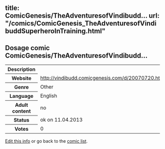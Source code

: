 title: ComicGenesis/TheAdventuresofVindibudd...
url: "/comics/ComicGenesis_TheAdventuresofVindibuddSuperheroInTraining.html"
---
Dosage comic ComicGenesis/TheAdventuresofVindibudd...
-----------------------------------------

<table class="comicinfo">
<tr>
<th>Description</th><td></td>
</tr>
<tr>
<th>Website</th><td><a href="http://vindibudd.comicgenesis.com/d/20070720.html">http://vindibudd.comicgenesis.com/d/20070720.html</a></td>
</tr>
<tr>
<th>Genre</th><td>Other</td>
</tr>
<tr>
<th>Language</th><td>English</td>
</tr>
<tr>
<th>Adult content</th><td>no</td>
</tr>
<tr>
<th>Status</th><td>ok on 11.04.2013</td>
</tr>
<tr>
<th>Votes</th><td>0</div></td>
</tr>
</table>

[Edit this info](/comics/ComicGenesis_TheAdventuresofVindibuddSuperheroInTraining_edit.html) or go back to the [comic list](../comic-index.html).
